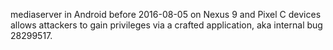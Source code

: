 mediaserver in Android before 2016-08-05 on Nexus 9 and Pixel C devices allows attackers to gain privileges via a crafted application, aka internal bug 28299517.
